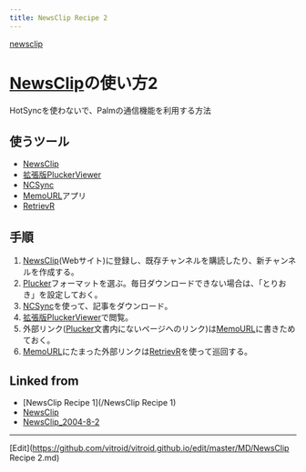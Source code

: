 ```yaml
---
title: NewsClip Recipe 2
---
```

[newsclip](/newsclip)


# [NewsClip](/NewsClip)の使い方2

HotSyncを使わないで、Palmの通信機能を利用する方法


## 使うツール

* [NewsClip](/NewsClip)
* [拡張版PluckerViewer](/拡張版PluckerViewer)
* [NCSync](/NCSync)
* [MemoURL](/MemoURL)アプリ
* [RetrievR](/RetrievR)

## 手順

1. [NewsClip](/NewsClip)(Webサイト)に登録し、既存チャンネルを購読したり、新チャンネルを作成する。
1. [Plucker](/Plucker)フォーマットを選ぶ。毎日ダウンロードできない場合は、「とりおき」を設定しておく。
1. [NCSync](/NCSync)を使って、記事をダウンロード。
1. [拡張版PluckerViewer](/拡張版PluckerViewer)で閲覧。
1. 外部リンク([Plucker](/Plucker)文書内にないページへのリンク)は[MemoURL](/MemoURL)に書きためておく。
1. [MemoURL](/MemoURL)にたまった外部リンクは[RetrievR](/RetrievR)を使って巡回する。
<!-- !!さらにひと工夫 -->


## Linked from

* [NewsClip Recipe 1](/NewsClip Recipe 1)
* [NewsClip](/NewsClip)
* [NewsClip_2004-8-2](/NewsClip_2004-8-2)


----
[Edit](https://github.com/vitroid/vitroid.github.io/edit/master/MD/NewsClip Recipe 2.md)
